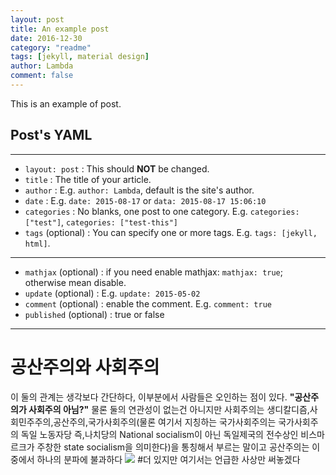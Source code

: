 ```yaml
---
layout: post
title: An example post
date: 2016-12-30
category: "readme"
tags: [jekyll, material design]
author: Lambda
comment: false
---
```


This is an example of post.


## Post's YAML 

---

- `layout: post`
    : This should **NOT** be changed.
- `title`
    : The title of your article.
- `author`
    : E.g. `author: Lambda`, default is the site's author.
- `date`
    : E.g. `date: 2015-08-17` or `data: 2015-08-17 15:06:10`
- `categories`
    : No blanks, one post to one category. E.g. `categories: ["test"]`, `categories: ["test-this"]`
- `tags` (optional)
    : You can specify one or more tags. E.g. `tags: [jekyll, html]`.

---

- `mathjax` (optional)
    : if you need enable mathjax: `mathjax: true`; otherwise mean disable.
- `update` (optional)
    : E.g. `update: 2015-05-02`
- `comment` (optional)
    : enable the comment. E.g. `comment: true`
- `published` (optional)
    : true or false

---


# 공산주의와 사회주의
이 둘의 관계는 생각보다 간단하다, 이부분에서 사람들은 오인하는 점이 있다. **"공산주의가 사회주의 아님?"**
물론 둘의 연관성이 없는건 아니지만 사회주의는 생디칼디즘,사회민주주의,공산주의,국가사회주의(물론 여기서 지칭하는 국가사회주의는 국가사회주의 독일 노동자당 즉,나치당의 National socialism이 아닌 독일제국의 전수상인 비스마르크가 주창한 state socialism을 의미한다)을 통칭해서 부르는 말이고 공산주의는 이중에서 하나의 분파에 불과하다
![](https://zkook.github.io/assets/사회주의.png)
#더 있지만 여기서는 언급한 사상만 써놓겠다